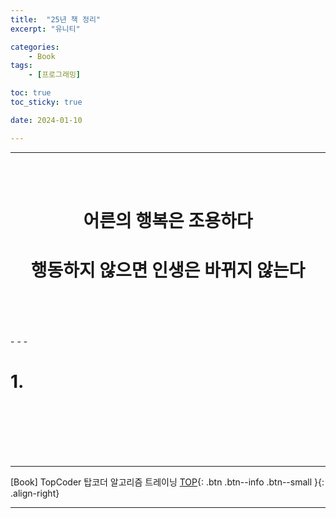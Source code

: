 ```yaml
---
title:  "25년 책 정리"
excerpt: "유니티"

categories:
    - Book
tags:
    - [프로그래밍]

toc: true
toc_sticky: true

date: 2024-01-10

---
```

- - -
<br><br>

#   <center>어른의 행복은 조용하다</center>

#   <center>행동하지 않으면 인생은 바뀌지 않는다</center>

<p align="center"> 
 </p>
<br><br><br><br>
- - - 

# 1. 

<br><br><br><br><br>
- - - 



[Book] TopCoder 탑코더 알고리즘 트레이닝
[TOP](#){: .btn .btn--info .btn--small }{: .align-right}
<br>
- - -
